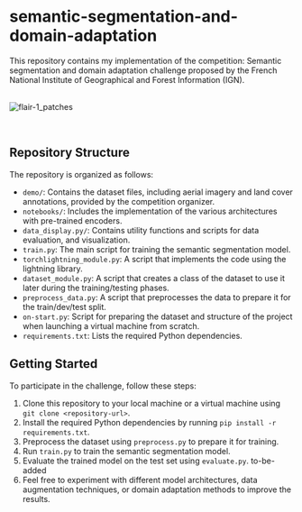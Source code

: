 # semantic-segmentation-and-domain-adaptation
This repository contains my implementation of the competition: Semantic segmentation and domain adaptation challenge proposed by the French National Institute of Geographical and Forest Information (IGN). <br /><br />

![flair-1_patches](https://github.com/Maherstad/semantic-segmentation-competition/assets/30124102/2fcfcbad-0d4f-4241-bf30-b10d2513bed4)

<br />

## Repository Structure

The repository is organized as follows:

- `demo/`: Contains the dataset files, including aerial imagery and land cover annotations, provided by the competition organizer.
- `notebooks/`: Includes the implementation of the various architectures with pre-trained encoders.
- `data_display.py/`: Contains utility functions and scripts for data evaluation, and visualization.
- `train.py`: The main script for training the semantic segmentation model.
- `torchlightning_module.py`: A script that implements the code using the lightning library.
- `dataset_module.py`: A script that creates a class of the dataset to use it later during the training/testing phases.
- `preprocess_data.py`: A script that preprocesses the data to prepare it for the train/dev/test split.
- `on-start.py`: Script for preparing the dataset and structure of the project when launching a virtual machine from scratch.
- `requirements.txt`: Lists the required Python dependencies.

## Getting Started

To participate in the challenge, follow these steps:

1. Clone this repository to your local machine or a virtual machine using `git clone <repository-url>`.
2. Install the required Python dependencies by running `pip install -r requirements.txt`.
3. Preprocess the dataset using `preprocess.py` to prepare it for training.
4. Run `train.py` to train the semantic segmentation model.
5. Evaluate the trained model on the test set using `evaluate.py`. to-be-added
6. Feel free to experiment with different model architectures, data augmentation techniques, or domain adaptation methods to improve the results.
